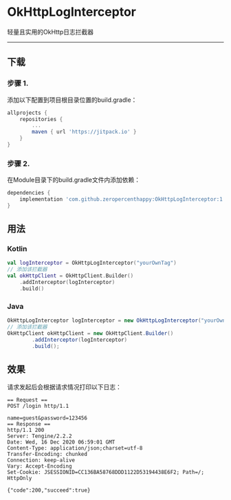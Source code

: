 # OkHttpLogInterceptor
轻量且实用的OkHttp日志拦截器

---

## 下载

### 步骤 1.

添加以下配置到项目根目录位置的build.gradle：

```groovy
allprojects {
    repositories {
        ...
        maven { url 'https://jitpack.io' }
    }
}
```

### 步骤 2.

在Module目录下的build.gradle文件内添加依赖：

```groovy
dependencies {
    implementation 'com.github.zeropercenthappy:OkHttpLogInterceptor:1.6.1'
}
```

## 用法

### Kotlin

```kotlin
val logInterceptor = OkHttpLogInterceptor("yourOwnTag")
// 添加该拦截器
val okHttpClient = OkHttpClient.Builder()
    .addInterceptor(logInterceptor)
    .build()
```

### Java

```java
OkHttpLogInterceptor logInterceptor = new OkHttpLogInterceptor("yourOwnTag");
// 添加该拦截器
OkHttpClient okHttpClient = new OkHttpClient.Builder()
        .addInterceptor(logInterceptor)
        .build();
```

## 效果

请求发起后会根据请求情况打印以下日志：

```
== Request ==
POST /login http/1.1
 
name=guest&password=123456
== Response ==
http/1.1 200 
Server: Tengine/2.2.2
Date: Wed, 16 Dec 2020 06:59:01 GMT
Content-Type: application/json;charset=utf-8
Transfer-Encoding: chunked
Connection: keep-alive
Vary: Accept-Encoding
Set-Cookie: JSESSIONID=CC136BA58768DDD1122D53194438E6F2; Path=/; HttpOnly
 
{"code":200,"succeed":true}
```

